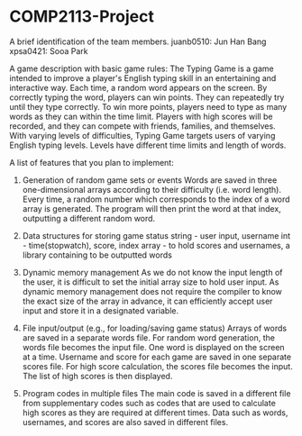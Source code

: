 # COMP2113-Project

A brief identification of the team members.
juanb0510: Jun Han Bang
xpsa0421: Sooa Park

A game description with basic game rules:
The Typing Game is a game intended to improve a player's English typing skill in an entertaining and interactive way. Each time, a random word appears on the screen. By correctly typing the word, players can win points. They can repeatedly try until they type correctly. To win more points, players need to type as many words as they can within the time limit. Players with high scores will be recorded, and they can compete with friends, families, and themselves. With varying levels of difficulties, Typing Game targets users of varying English typing levels. Levels have different time limits and length of words.
	
A list of features that you plan to implement:
1. Generation of random game sets or events
Words are saved in three one-dimensional arrays according to their difficulty (i.e. word length). Every time, a random number which corresponds to the index of a word array is generated. The program will then print the word at that index, outputting a different random word.

2. Data structures for storing game status
string 	- user input, username
int	- time(stopwatch), score, index
array 	- to hold scores and usernames, a library containing to be outputted words

3. Dynamic memory management
As we do not know the input length of the user, it is difficult to set the initial array size to hold user input. As dynamic memory management does not require the compiler to know the exact size of the array in advance, it can efficiently accept user input and store it in a designated variable.

4. File input/output (e.g., for loading/saving game status)
Arrays of words are saved in a separate words file. For random word generation, the words file becomes the input file. One word is displayed on the screen at a time.
Username and score for each game are saved in one separate scores file. For high score calculation, the scores file becomes the input. The list of high scores is then displayed.

5. Program codes in multiple files
The main code is saved in a different file from supplementary codes such as codes that are used to calculate high scores as they are required at different times. Data such as words, usernames, and scores are also saved in different files.
